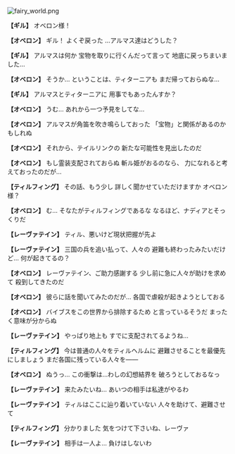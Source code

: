 
![fairy_world.png](../images/backgrounds/fairy_world.png)

**【ギル】**
オベロン様！

**【オベロン】**
ギル！
よくぞ戻った
…アルマス達はどうした？

**【ギル】**
アルマスは何か
宝物を取りに行くんだって言って
地底に戻っちまいました…

**【オベロン】**
そうか…
ということは、ティターニアも
まだ帰っておらぬな…

**【ギル】**
アルマスとティターニアに
用事でもあったんすか？

**【オベロン】**
うむ…
あれから一つ予見をしてな…

**【オベロン】**
アルマスが角笛を吹き鳴らしておった
「宝物」と関係があるのかもしれぬ

**【オベロン】**
それから、テイルリンクの
新たな可能性を見出したのだ

**【オベロン】**
もし霊装支配されておらぬ
斬ル姫がおるのなら、
力になれると考えておったのだが…

**【ティルフィング】**
その話、もう少し
詳しく聞かせていただけますか
オベロン様？

**【オベロン】**
む…
そなたがティルフィングであるな
なるほど、ナディアとそっくりだ

**【レーヴァテイン】**
ティル、悪いけど現状把握が先よ

**【レーヴァテイン】**
三国の兵を追い払って、人々の
避難も終わったみたいだけど…
何が起きてるの？

**【オベロン】**
レーヴァテイン、ご助力感謝する
少し前に急に人々が助けを求めて
殺到してきたのだ

**【オベロン】**
彼らに話を聞いてみたのだが…
各国で虐殺が起きようとしておる

**【オベロン】**
バイブスをこの世界から排除するため
と言っているそうだ
まったく意味が分からぬ

**【レーヴァテイン】**
やっぱり地上も
すでに支配されてるようね…

**【ティルフィング】**
今は普通の人々をティルヘルムに
避難させることを最優先にしましょう
まだ各国に残っている人々を――

**【オベロン】**
ぬうっ…
この衝撃は…わしの幻想結界を
破ろうとしておるなっ

**【レーヴァテイン】**
来たみたいね…
あいつの相手は私達がやるわ

**【レーヴァテイン】**
ティルはここに辿り着いていない
人々を助けて、避難させて

**【ティルフィング】**
分かりました
気をつけて下さいね、レーヴァ

**【レーヴァテイン】**
相手は一人よ…
負けはしないわ